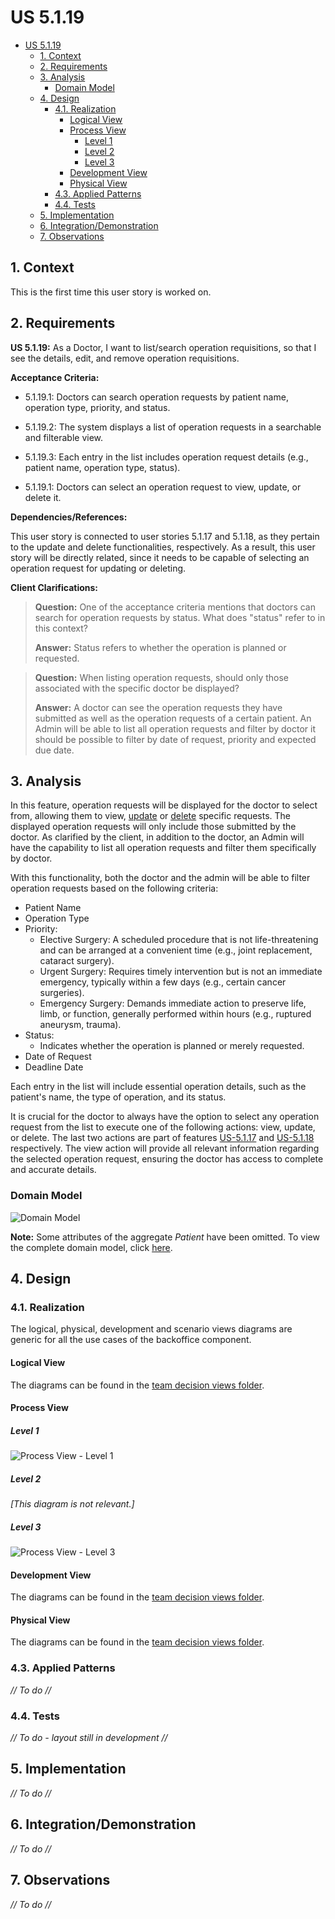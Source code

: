 # US 5.1.19

<!-- TOC -->
- [US 5.1.19](#us-5119)
  - [1. Context](#1-context)
  - [2. Requirements](#2-requirements)
  - [3. Analysis](#3-analysis)
    - [Domain Model](#domain-model)
  - [4. Design](#4-design)
    - [4.1. Realization](#41-realization)
      - [Logical View](#logical-view)
      - [Process View](#process-view)
        - [Level 1](#level-1)
        - [Level 2](#level-2)
        - [Level 3](#level-3)
      - [Development View](#development-view)
      - [Physical View](#physical-view)
    - [4.3. Applied Patterns](#43-applied-patterns)
    - [4.4. Tests](#44-tests)
  - [5. Implementation](#5-implementation)
  - [6. Integration/Demonstration](#6-integrationdemonstration)
  - [7. Observations](#7-observations)
<!-- TOC -->

## 1. Context

This is the first time this user story is worked on.

## 2. Requirements

**US 5.1.19:** As a Doctor, I want to list/search operation requisitions, so that I see the details, edit, and remove operation requisitions.

**Acceptance Criteria:**

- 5.1.19.1: Doctors can search operation requests by patient name, operation type, priority, and status.

- 5.1.19.2: The system displays a list of operation requests in a searchable and filterable view.

- 5.1.19.3: Each entry in the list includes operation request details (e.g., patient name, operation type,
status).

- 5.1.19.1: Doctors can select an operation request to view, update, or delete it.

**Dependencies/References:**

This user story is connected to user stories 5.1.17 and 5.1.18, as they pertain to the update and delete functionalities, respectively. As a result, this user story will be directly related, since it needs to be capable of selecting an operation request for updating or deleting.

**Client Clarifications:**

> **Question:** One of the acceptance criteria mentions that doctors can search for operation requests by status. What does "status" refer to in this context?
>
> **Answer:** Status refers to whether the operation is planned or requested.

> **Question:** When listing operation requests, should only those associated with the specific doctor be displayed?
>
> **Answer:** A doctor can see the operation requests they have submitted as well as the operation requests of a certain patient. An Admin will be able to list all operation requests and filter by doctor it should be possible to filter by date of request, priority and expected due date.

## 3. Analysis

In this feature, operation requests will be displayed for the doctor to select from, allowing them to view, [update](../us-5.1.17/readme.md) or [delete](../us-5.1.18/readme.md) specific requests.  The displayed operation requests will only include those submitted by the doctor.
As clarified by the client, in addition to the doctor, an Admin will have the capability to list all operation requests and filter them specifically by doctor.

With this functionality, both the doctor and the admin will be able to filter operation requests based on the following criteria:

- Patient Name
- Operation Type
- Priority:
  - Elective Surgery: A scheduled procedure that is not life-threatening and can be arranged at a convenient time (e.g., joint replacement, cataract surgery).
  - Urgent Surgery: Requires timely intervention but is not an immediate emergency, typically within a few days (e.g., certain cancer surgeries).
  - Emergency Surgery: Demands immediate action to preserve life, limb, or function, generally performed within hours (e.g., ruptured aneurysm, trauma).
- Status:
  - Indicates whether the operation is planned or merely requested.
- Date of Request
- Deadline Date

Each entry in the list will include essential operation details, such as the patient's name, the type of operation, and its status.

It is crucial for the doctor to always have the option to select any operation request from the list to execute one of the following actions: view, update, or delete. The last two actions are part of features [US-5.1.17](../us-5.1.17/readme.md) and [US-5.1.18](../us-5.1.18/readme.md) respectively. The view action will provide all relevant information regarding the selected operation request, ensuring the doctor has access to complete and accurate details.

### Domain Model

![Domain Model](diagrams/domain-model.svg)

**Note:** Some attributes of the aggregate _Patient_ have been omitted. To view the complete domain model, click [here](../team-decisions/domain-model.svg).

## 4. Design

### 4.1. Realization

The logical, physical, development and scenario views diagrams are generic for all the use cases of the backoffice component.

#### Logical View

The diagrams can be found in the [team decision views folder](../../team-decisions/views/general-views.md#1-logical-view).

#### Process View

##### Level 1

![Process View - Level 1](diagrams/level-1-process-view.svg)

##### Level 2

_[This diagram is not relevant.]_

##### Level 3

![Process View - Level 3](diagrams/level-3-process-view.svg)

#### Development View

The diagrams can be found in the [team decision views folder](../../team-decisions/views/general-views.md#3-development-view).

#### Physical View

The diagrams can be found in the [team decision views folder](../../team-decisions/views/general-views.md#4-physical-view).

### 4.3. Applied Patterns

_// To do //_

### 4.4. Tests

_// To do - layout still in development //_

## 5. Implementation

_// To do //_

## 6. Integration/Demonstration

_// To do //_

## 7. Observations

_// To do //_
